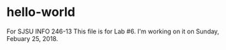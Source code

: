 # hello-world
For SJSU INFO 246-13
This file is for Lab #6. 
I'm working on it on Sunday, Febuary 25, 2018.
